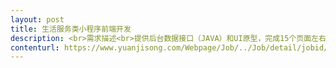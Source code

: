 ```yaml
---                
layout: post       
title: 生活服务类小程序前端开发           
description: <br>需求描述<br>提供后台数据接口（JAVA）和UI原型，完成15个页面左右的微信小程序前端页面实现<br>要求：<br>1.有小程序开发经验，熟悉小程序端相关规则<br>2.具备15天左右完成项目的时间<br>     
contenturl: https://www.yuanjisong.com/Webpage/Job/../Job/detail/jobid/101481      
---                 
```

